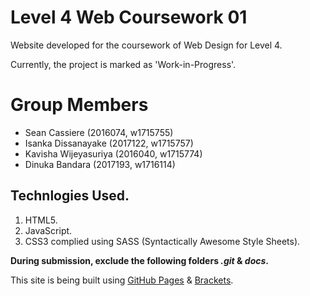 # Level 4 Web Coursework 01
Website developed for the coursework of Web Design for Level 4.

Currently, the project is marked as 'Work-in-Progress'.

# Group Members
+ Sean Cassiere (2016074, w1715755)
+ Isanka Dissanayake (2017122, w1715757)
+ Kavisha Wijeyasuriya (2016040, w1715774)
+ Dinuka Bandara (2017193, w1716114)

## Technlogies Used.
1. HTML5.
2. JavaScript.
3. CSS3 complied using SASS (Syntactically Awesome Style Sheets).

**During submission, exclude the following folders *.git* & *docs*.**

This site is being built using [GitHub Pages](https://pages.github.com/) & [Brackets](http://brackets.io/).